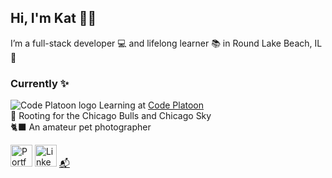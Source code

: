 ## Hi, I'm Kat 💁‍♀️
I’m a full-stack developer 💻 and lifelong learner 📚 in Round Lake Beach, IL 🌊


### Currently :sparkles:
![Code Platoon logo](https://user-images.githubusercontent.com/73550714/151720238-192ed3fb-b79f-4127-b8eb-fd46b553746d.png)  Learning at [Code Platoon](https://www.codeplatoon.org/)<br/>
🏀 Rooting for the Chicago Bulls and Chicago Sky<br/>
🐈‍⬛ An amateur pet photographer


<a href="https://katarzyna-kw.github.io/portfolio-website/" target="_blank"><img src="https://user-images.githubusercontent.com/73550714/151722442-de94d123-63f5-4739-9f20-e05232acf133.png" alt="Portfolio" width="35" height="35"></a> <a href="https://www.linkedin.com/in/katarzyna-kw/" target="_blank"><img src="https://user-images.githubusercontent.com/73550714/151721402-54a47fe1-c93a-480b-926c-47bf0590f1a3.png" alt="LinkedIn" width="35" height="35"></a> <a href="mailto:katarzyna.koch@gmail.com?subject=[GitHub]%20Source%20Han%20Sans" target="_blank">📬</a> 


<!--
**katarzyna-kw/katarzyna-kw** is a ✨ _special_ ✨ repository because its `README.md` (this file) appears on your GitHub profile.

Here are some ideas to get you started:

- 🔭 I’m currently working on ...
- 🌱 I’m currently learning ...
- 👯 I’m looking to collaborate on ...
- 🤔 I’m looking for help with ...
- 💬 Ask me about ...
- 📫 How to reach me: ...
- 😄 Pronouns: she/her
- ⚡ Fun fact: ...
-->
